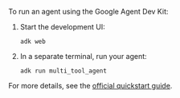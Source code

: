 To run an agent using the Google Agent Dev Kit:

1. Start the development UI:
    ```
    adk web
    ```
2. In a separate terminal, run your agent:
    ```
    adk run multi_tool_agent
    ```
For more details, see the [official quickstart guide](https://google.github.io/adk-docs/get-started/quickstart/#run-your-agent).